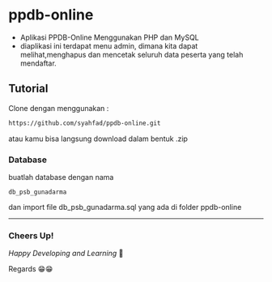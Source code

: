 # ppdb-online
- Aplikasi PPDB-Online Menggunakan PHP dan MySQL
- diaplikasi ini terdapat menu admin, dimana kita dapat melihat,menghapus dan mencetak seluruh data peserta yang telah mendaftar.
## Tutorial
Clone dengan menggunakan : 

``` sh
https://github.com/syahfad/ppdb-online.git
```

atau kamu bisa langsung download dalam bentuk .zip

### Database
buatlah database dengan nama

```
db_psb_gunadarma
```
dan import file db_psb_gunadarma.sql yang ada di folder ppdb-online

------------------
### Cheers Up!

*Happy Developing and Learning* 💪


Regards 😁😁
